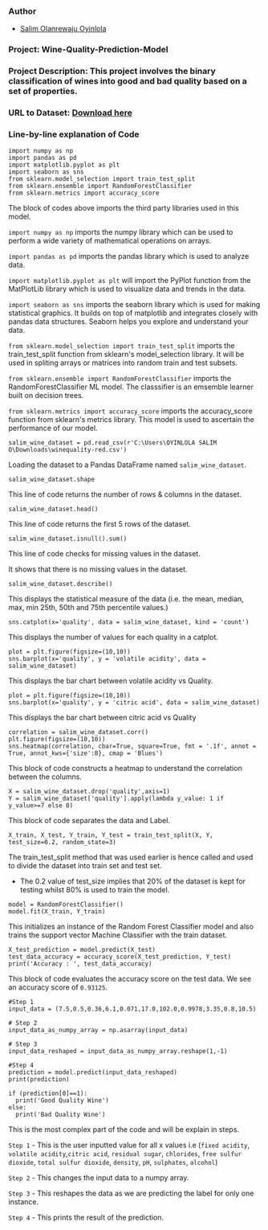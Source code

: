 ### Author

* [Salim Olanrewaju Oyinlola](https://twitter.com/salimopines)

### Project: Wine-Quality-Prediction-Model

### Project Description: This project involves the binary classification of wines into good and bad quality based on a set of properties.

### URL to Dataset: [Download here](https://www.kaggle.com/datasets/uciml/red-wine-quality-cortez-et-al-2009)

### Line-by-line explanation of Code
```
import numpy as np
import pandas as pd
import matplotlib.pyplot as plt
import seaborn as sns
from sklearn.model_selection import train_test_split
from sklearn.ensemble import RandomForestClassifier
from sklearn.metrics import accuracy_score
```

The block of codes above imports the third party libraries used in this model.  


`import numpy as np` imports the numpy library which can be used to perform a wide variety of mathematical operations on arrays.

`import pandas as pd` imports the pandas library which is used to analyze data.

`import matplotlib.pyplot as plt` will import the PyPlot function from the MatPlotLib library which is used to visualize data and trends in the data.

`import seaborn as sns` imports the seaborn library which is used for making statistical graphics. It builds on top of matplotlib and integrates closely with pandas data structures. Seaborn helps you explore and understand your data.

`from sklearn.model_selection import train_test_split` imports the train_test_split function from sklearn's model_selection library. It will be used in spliting arrays or matrices into random train and test subsets.

`from sklearn.ensemble import RandomForestClassifier` imports the RandomForestClassifier ML model. The classsifier is an emsemble learner built on decision trees.

`from sklearn.metrics import accuracy_score` imports the accuracy_score function from sklearn's metrics library. This model is used to ascertain the performance of our model. 


```
salim_wine_dataset = pd.read_csv(r'C:\Users\OYINLOLA SALIM O\Downloads\winequality-red.csv')
```

Loading the dataset to a Pandas DataFrame named `salim_wine_dataset`.

```
salim_wine_dataset.shape
```
This line of code returns the number of rows & columns in the dataset.

```
salim_wine_dataset.head()
```
This line of code returns the first 5 rows of the dataset. 

```
salim_wine_dataset.isnull().sum()
```
This line of code checks for missing values in the dataset. 

It shows that there is no missing values in the dataset. 

```
salim_wine_dataset.describe()
```
This displays the statistical measure of the data (i.e.  the mean, median, max, min 25th, 50th and 75th percentile values.)

```
sns.catplot(x='quality', data = salim_wine_dataset, kind = 'count')
```
This displays the number of values for each quality in a catplot. 

```
plot = plt.figure(figsize=(10,10))
sns.barplot(x='quality', y = 'volatile acidity', data = salim_wine_dataset)
```
This displays the bar chart between volatile acidity vs Quality.

```
plot = plt.figure(figsize=(10,10))
sns.barplot(x='quality', y = 'citric acid', data = salim_wine_dataset)
```
This displays the bar chart between citric acid vs Quality

```
correlation = salim_wine_dataset.corr()
plt.figure(figsize=(10,10))
sns.heatmap(correlation, cbar=True, square=True, fmt = '.1f', annot = True, annot_kws={'size':8}, cmap = 'Blues')
```
This block of code constructs a heatmap to understand the correlation between the columns.

```
X = salim_wine_dataset.drop('quality',axis=1)
Y = salim_wine_dataset['quality'].apply(lambda y_value: 1 if y_value>=7 else 0)
```
This block of code separates the data and Label. 

```
X_train, X_test, Y_train, Y_test = train_test_split(X, Y, test_size=0.2, random_state=3)
```
The train_test_split method that was used earlier is hence called and used to divide the dataset into train set and test set. 

- The 0.2 value of test_size implies that 20% of the dataset is kept for testing whilst 80% is used to train the model. 

```
model = RandomForestClassifier()
model.fit(X_train, Y_train)
```
This initializes an instance of the Random Forest Classifier model and also trains the support vector Machine Classifier with the train dataset. 

```
X_test_prediction = model.predict(X_test)
test_data_accuracy = accuracy_score(X_test_prediction, Y_test)
print('Accuracy : ', test_data_accuracy)
```
This block of code evaluates the accuracy score on the test data. We see an accuracy score of `0.93125`.

```
#Step 1
input_data = (7.5,0.5,0.36,6.1,0.071,17.0,102.0,0.9978,3.35,0.8,10.5)

# Step 2
input_data_as_numpy_array = np.asarray(input_data)

# Step 3
input_data_reshaped = input_data_as_numpy_array.reshape(1,-1)

#Step 4
prediction = model.predict(input_data_reshaped)
print(prediction)

if (prediction[0]==1):
  print('Good Quality Wine')
else:
  print('Bad Quality Wine')
```

This is the most complex part of the code and will be explain in steps. 

`Step 1` - This is the user inputted value for all x values i.e (`fixed acidity`, `volatile acidity`,`citric acid`, `residual sugar`, `chlorides`, `free sulfur dioxide`, `total sulfur dioxide`, `density`, `pH`, `sulphates`, `alcohol`)

`Step 2` - This changes the input data to a numpy array.

`Step 3` - This reshapes the data as we are predicting the label for only one instance.

`Step 4` - This prints the result of the prediction. 
